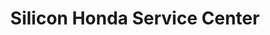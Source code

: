 ---
title: "Silicon Honda Service Center"
url: /bangalore/silicon-honda-service-center/
shop: Motorrad
---